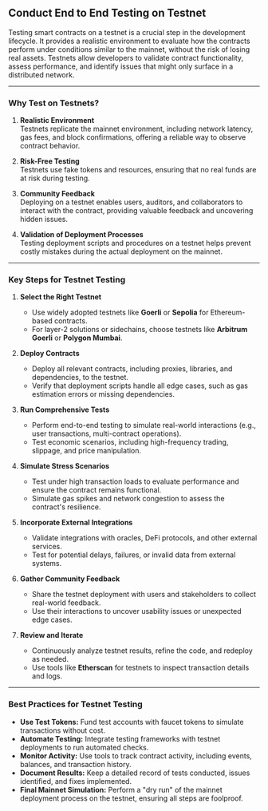 ## Conduct End to End Testing on Testnet

Testing smart contracts on a testnet is a crucial step in the development lifecycle. It provides a realistic environment to evaluate how the contracts perform under conditions similar to the mainnet, without the risk of losing real assets. Testnets allow developers to validate contract functionality, assess performance, and identify issues that might only surface in a distributed network.

---

### Why Test on Testnets?

1. **Realistic Environment**  
   Testnets replicate the mainnet environment, including network latency, gas fees, and block confirmations, offering a reliable way to observe contract behavior.

2. **Risk-Free Testing**  
   Testnets use fake tokens and resources, ensuring that no real funds are at risk during testing.

3. **Community Feedback**  
   Deploying on a testnet enables users, auditors, and collaborators to interact with the contract, providing valuable feedback and uncovering hidden issues.

4. **Validation of Deployment Processes**  
   Testing deployment scripts and procedures on a testnet helps prevent costly mistakes during the actual deployment on the mainnet.

---

### Key Steps for Testnet Testing

1. **Select the Right Testnet**
   - Use widely adopted testnets like **Goerli** or **Sepolia** for Ethereum-based contracts.
   - For layer-2 solutions or sidechains, choose testnets like **Arbitrum Goerli** or **Polygon Mumbai**.

2. **Deploy Contracts**
   - Deploy all relevant contracts, including proxies, libraries, and dependencies, to the testnet.
   - Verify that deployment scripts handle all edge cases, such as gas estimation errors or missing dependencies.

3. **Run Comprehensive Tests**
   - Perform end-to-end testing to simulate real-world interactions (e.g., user transactions, multi-contract operations).
   - Test economic scenarios, including high-frequency trading, slippage, and price manipulation.

4. **Simulate Stress Scenarios**
   - Test under high transaction loads to evaluate performance and ensure the contract remains functional.
   - Simulate gas spikes and network congestion to assess the contract's resilience.

5. **Incorporate External Integrations**
   - Validate integrations with oracles, DeFi protocols, and other external services.
   - Test for potential delays, failures, or invalid data from external systems.

6. **Gather Community Feedback**
   - Share the testnet deployment with users and stakeholders to collect real-world feedback.
   - Use their interactions to uncover usability issues or unexpected edge cases.

7. **Review and Iterate**
   - Continuously analyze testnet results, refine the code, and redeploy as needed.
   - Use tools like **Etherscan** for testnets to inspect transaction details and logs.

---

### Best Practices for Testnet Testing

- **Use Test Tokens:** Fund test accounts with faucet tokens to simulate transactions without cost.  
- **Automate Testing:** Integrate testing frameworks with testnet deployments to run automated checks.  
- **Monitor Activity:** Use tools to track contract activity, including events, balances, and transaction history.  
- **Document Results:** Keep a detailed record of tests conducted, issues identified, and fixes implemented.  
- **Final Mainnet Simulation:** Perform a "dry run" of the mainnet deployment process on the testnet, ensuring all steps are foolproof.